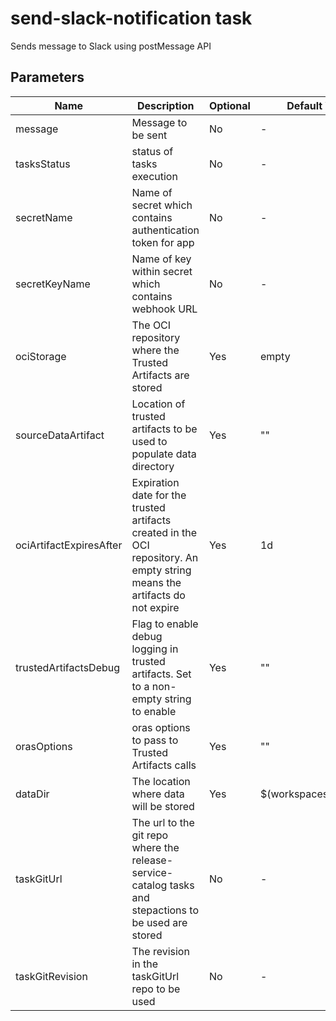# send-slack-notification task

Sends message to Slack using postMessage API

## Parameters
| Name                     | Description                                                | Optional | Default Value             |
|--------------------------|------------------------------------------------------------|----------|---------------------------|
| message                  | Message to be sent                                         | No       | -                         |
| tasksStatus              | status of tasks execution                                  | No       | -                         |
| secretName               | Name of secret which contains authentication token for app | No       | -                         |
| secretKeyName            | Name of key within secret which contains webhook URL       | No       | -                         |
| ociStorage               | The OCI repository where the Trusted Artifacts are stored | Yes      | empty                     |
| sourceDataArtifact       | Location of trusted artifacts to be used to populate data directory | Yes | ""               |
| ociArtifactExpiresAfter  | Expiration date for the trusted artifacts created in the OCI repository. An empty string means the artifacts do not expire | Yes | 1d |
| trustedArtifactsDebug    | Flag to enable debug logging in trusted artifacts. Set to a non-empty string to enable | Yes | ""            |
| orasOptions              | oras options to pass to Trusted Artifacts calls           | Yes      | ""                        |
| dataDir                  | The location where data will be stored                     | Yes      | $(workspaces.data.path)   |
| taskGitUrl               | The url to the git repo where the release-service-catalog tasks and stepactions to be used are stored | No | - |
| taskGitRevision          | The revision in the taskGitUrl repo to be used            | No       | -                         |
